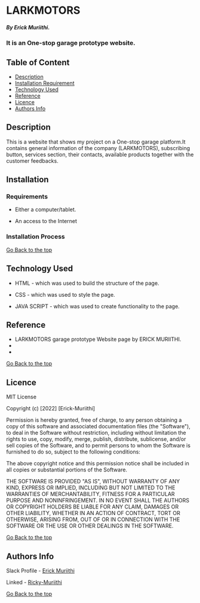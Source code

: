 # LARKMOTORS

##### By Erick Muriithi.
### It is an One-stop garage prototype website.

## Table of Content

+ [Description](#description)
+ [Installation Requirement](#Installation)
+ [Technology Used](#technology-used)
+ [Reference](#reference)
+ [Licence](#licence)
+ [Authors Info](#author-Info)

## Description
<p>This is a website that shows my project on a One-stop garage platform.It contains general information of the company (LARKMOTORS), subscribing button, services section, their contacts, available products together with the customer feedbacks.</p>

## Installation

### Requirements

* Either a computer/tablet.

* An access to the Internet

### Installation Process

[Go Back to the top](#LARKMOTORS)
## Technology Used
* HTML - which was used to build the structure of the page.

* CSS - which was used to style the page.

* JAVA SCRIPT - which was used to create functionality to the page.

## Reference
* LARKMOTORS garage prototype Website page by ERICK MURIITHI.
* 
*

[Go Back to the top](#LARKMOTORS)

## Licence

MIT License

Copyright (c) [2022] [Erick-Muriithi]

Permission is hereby granted, free of charge, to any person obtaining a copy
of this software and associated documentation files (the "Software"), to deal
in the Software without restriction, including without limitation the rights
to use, copy, modify, merge, publish, distribute, sublicense, and/or sell
copies of the Software, and to permit persons to whom the Software is
furnished to do so, subject to the following conditions:

The above copyright notice and this permission notice shall be included in all
copies or substantial portions of the Software.

THE SOFTWARE IS PROVIDED "AS IS", WITHOUT WARRANTY OF ANY KIND, EXPRESS OR
IMPLIED, INCLUDING BUT NOT LIMITED TO THE WARRANTIES OF MERCHANTABILITY,
FITNESS FOR A PARTICULAR PURPOSE AND NONINFRINGEMENT. IN NO EVENT SHALL THE
AUTHORS OR COPYRIGHT HOLDERS BE LIABLE FOR ANY CLAIM, DAMAGES OR OTHER
LIABILITY, WHETHER IN AN ACTION OF CONTRACT, TORT OR OTHERWISE, ARISING FROM,
OUT OF OR IN CONNECTION WITH THE SOFTWARE OR THE USE OR OTHER DEALINGS IN THE
SOFTWARE.

[Go Back to the top](#LARKMOTORS)

## Authors Info

Slack Profile - [Erick Muriithi](https://moringaclassroom.slack.com/archives/D03M2BEJHPG)

Linked - [Ricky-Muriithi](https://linkedin.com/in/ricky-muriithi-4a997b129)

[Go Back to the top](#LARKMOTORS)
